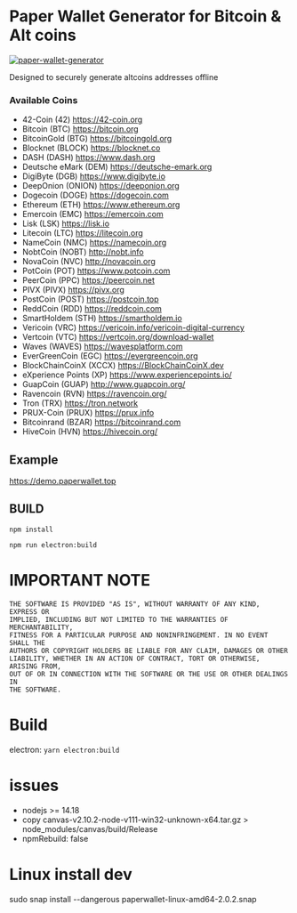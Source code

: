 # Paper Wallet Generator for Bitcoin &amp; Alt coins

[![paper-wallet-generator](https://snapcraft.io//paper-wallet-generator/badge.svg)](https://snapcraft.io/paper-wallet-generator)

Designed to securely generate altcoins addresses offline

### Available Coins

- 42-Coin (42) https://42-coin.org
- Bitcoin (BTC) https://bitcoin.org
- BitcoinGold (BTG) https://bitcoingold.org
- Blocknet (BLOCK) https://blocknet.co
- DASH (DASH) https://www.dash.org
- Deutsche eMark (DEM) https://deutsche-emark.org
- DigiByte (DGB) https://www.digibyte.io
- DeepOnion (ONION) https://deeponion.org
- Dogecoin (DOGE) https://dogecoin.com
- Ethereum (ETH) https://www.ethereum.org
- Emercoin (EMC) https://emercoin.com
- Lisk (LSK) https://lisk.io
- Litecoin (LTC) https://litecoin.org
- NameCoin (NMC) https://namecoin.org
- NobtCoin (NOBT) http://nobt.info
- NovaCoin (NVC) http://novacoin.org
- PotCoin (POT) https://www.potcoin.com
- PeerCoin (PPC) https://peercoin.net
- PIVX (PIVX) https://pivx.org
- PostCoin (POST) https://postcoin.top
- ReddCoin (RDD) https://reddcoin.com
- SmartHoldem (STH) https://smartholdem.io
- Vericoin (VRC) https://vericoin.info/vericoin-digital-currency
- Vertcoin (VTC) https://vertcoin.org/download-wallet
- Waves (WAVES) https://wavesplatform.com
- EverGreenCoin (EGC) https://evergreencoin.org
- BlockChainCoinX (XCCX) https://BlockChainCoinX.dev
- eXperience Points (XP) https://www.experiencepoints.io/
- GuapCoin (GUAP) http://www.guapcoin.org/
- Ravencoin (RVN) https://ravencoin.org/
- Tron (TRX) https://tron.network
- PRUX-Coin (PRUX) https://prux.info
- Bitcoinrand (BZAR) https://bitcoinrand.com
- HiveCoin (HVN) https://hivecoin.org/


## Example

https://demo.paperwallet.top

## BUILD

`npm install`

`npm run electron:build`

# IMPORTANT NOTE

    THE SOFTWARE IS PROVIDED "AS IS", WITHOUT WARRANTY OF ANY KIND, EXPRESS OR
    IMPLIED, INCLUDING BUT NOT LIMITED TO THE WARRANTIES OF MERCHANTABILITY,
    FITNESS FOR A PARTICULAR PURPOSE AND NONINFRINGEMENT. IN NO EVENT SHALL THE
    AUTHORS OR COPYRIGHT HOLDERS BE LIABLE FOR ANY CLAIM, DAMAGES OR OTHER
    LIABILITY, WHETHER IN AN ACTION OF CONTRACT, TORT OR OTHERWISE, ARISING FROM,
    OUT OF OR IN CONNECTION WITH THE SOFTWARE OR THE USE OR OTHER DEALINGS IN
    THE SOFTWARE.


# Build

electron: `yarn electron:build`


# issues
- nodejs >= 14.18
- copy canvas-v2.10.2-node-v111-win32-unknown-x64.tar.gz > node_modules/canvas/build/Release
- npmRebuild: false


# Linux install dev

sudo snap install --dangerous paperwallet-linux-amd64-2.0.2.snap


